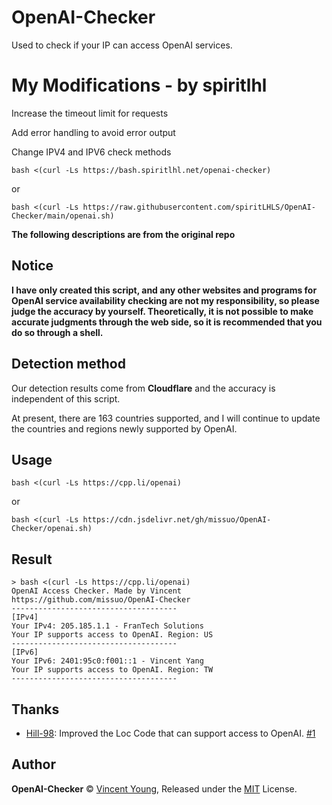 # OpenAI-Checker
Used to check if your IP can access OpenAI services.

# My Modifications - by spiritlhl

Increase the timeout limit for requests

Add error handling to avoid error output

Change IPV4 and IPV6 check methods

```
bash <(curl -Ls https://bash.spiritlhl.net/openai-checker)
```

or

```
bash <(curl -Ls https://raw.githubusercontent.com/spiritLHLS/OpenAI-Checker/main/openai.sh)
```

**The following descriptions are from the original repo**

## Notice
**I have only created this script, and any other websites and programs for OpenAI service availability checking are not my responsibility, so please judge the accuracy by yourself. Theoretically, it is not possible to make accurate judgments through the web side, so it is recommended that you do so through a shell.**

## Detection method
Our detection results come from **Cloudflare** and the accuracy is independent of this script.   

At present, there are 163 countries supported, and I will continue to update the countries and regions newly supported by OpenAI.

## Usage
```shell
bash <(curl -Ls https://cpp.li/openai)
```
or
```shell
bash <(curl -Ls https://cdn.jsdelivr.net/gh/missuo/OpenAI-Checker/openai.sh)
```
## Result
```
> bash <(curl -Ls https://cpp.li/openai)
OpenAI Access Checker. Made by Vincent
https://github.com/missuo/OpenAI-Checker
-------------------------------------
[IPv4]
Your IPv4: 205.185.1.1 - FranTech Solutions
Your IP supports access to OpenAI. Region: US
-------------------------------------
[IPv6]
Your IPv6: 2401:95c0:f001::1 - Vincent Yang
Your IP supports access to OpenAI. Region: TW
-------------------------------------
```
## Thanks
- [Hill-98](https://github.com/Hill-98): Improved the Loc Code that can support access to OpenAI. [#1](https://github.com/missuo/OpenAI-Checker/issues/1)

## Author
**OpenAI-Checker** © [Vincent Young](https://github.com/missuo), Released under the [MIT](./LICENSE) License.<br>
